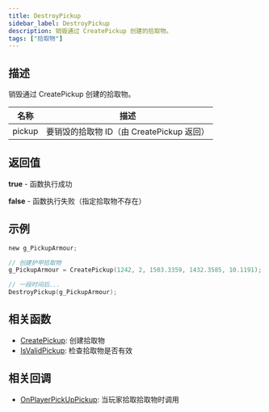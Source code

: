 ```yaml
---
title: DestroyPickup
sidebar_label: DestroyPickup
description: 销毁通过 CreatePickup 创建的拾取物。
tags: ["拾取物"]
---
```


## 描述

销毁通过 CreatePickup 创建的拾取物。

| 名称   | 描述                                      |
| ------ | ----------------------------------------- |
| pickup | 要销毁的拾取物 ID（由 CreatePickup 返回） |

## 返回值

**true** - 函数执行成功

**false** - 函数执行失败（指定拾取物不存在）

## 示例

```c
new g_PickupArmour;

// 创建护甲拾取物
g_PickupArmour = CreatePickup(1242, 2, 1503.3359, 1432.3585, 10.1191);

// 一段时间后...
DestroyPickup(g_PickupArmour);
```

## 相关函数

- [CreatePickup](CreatePickup): 创建拾取物
- [IsValidPickup](IsValidPickup): 检查拾取物是否有效

## 相关回调

- [OnPlayerPickUpPickup](../callbacks/OnPlayerPickUpPickup): 当玩家拾取拾取物时调用
